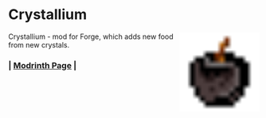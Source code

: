 # Crystallium

<img align="right" width="160" src="src/main/resources/assets/crystallium/textures/item/netherrite_apple.png">
Crystallium - mod for Forge, which adds new food from new crystals.

### | [Modrinth Page](https://modrinth.com/mod/crystallium) |
